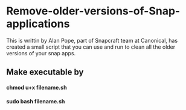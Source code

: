 # Remove-older-versions-of-Snap-applications
This is writtin by Alan Pope, part of Snapcraft team at Canonical, has created a small script that you can use and run to clean all the older versions of your snap apps.


## Make executable by
#### chmod u+x filename.sh
#### sudo bash filename.sh

